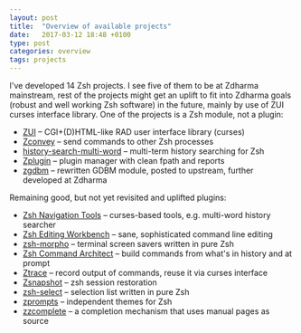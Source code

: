 ```yaml
---
layout: post
title:  "Overview of available projects"
date:   2017-03-12 18:48 +0100
type: post
categories: overview
tags: projects
---
```


I've developed 14 Zsh projects. I see five of them to be at Zdharma
mainstream, rest of the projects might get an uplift to fit into Zdharma goals
(robust and well working Zsh software) in the future, mainly by use of ZUI
curses interface library. <!-- more --> One of the projects is a Zsh module, not a plugin:

* [ZUI](https://github.com/zdharma/zui) –
  CGI+(D)HTML-like RAD user interface library (curses)
* [Zconvey](https://github.com/zdharma/zconvey) –
  send commands to other Zsh processes
* [history-search-multi-word](https://github.com/zdharma/history-search-multi-word) –
  multi-term history searching for Zsh
* [Zplugin](https://github.com/zdharma/zplugin) –
  plugin manager with clean fpath and reports
* [zgdbm](https://github.com/zdharma/zgdbm) –
  rewritten GDBM module, posted to upstream, further developed at Zdharma

Remaining good, but not yet revisited and uplifted plugins:
* [Zsh Navigation Tools](https://github.com/psprint/zsh-navigation-tools) –
  curses-based tools, e.g. multi-word history searcher
* [Zsh Editing Workbench](https://github.com/psprint/zsh-editing-workbench) –
  sane, sophisticated command line editing
* [zsh-morpho](https://github.com/psprint/zsh-morpho) –
  terminal screen savers written in pure Zsh
* [Zsh Command Architect](https://github.com/psprint/zsh-cmd-architect) –
  build commands from what's in history and at prompt
* [Ztrace](https://github.com/psprint/ztrace) –
  record output of commands, reuse it via curses interface
* [Zsnapshot](https://github.com/psprint/zsnapshot) –
  zsh session restoration
* [zsh-select](https://github.com/psprint/zsh-select) –
  selection list written in pure Zsh
* [zprompts](https://github.com/psprint/zprompts) –
  independent themes for Zsh
* [zzcomplete](https://github.com/psprint/zzcomplete) –
  a completion mechanism that uses manual pages as source

